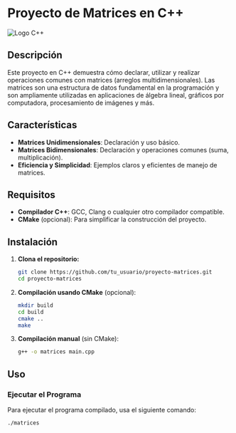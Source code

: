 # Proyecto de Matrices en C++

![Logo C++](https://upload.wikimedia.org/wikipedia/commons/1/18/ISO_C%2B%2B_Logo.svg)

## Descripción

Este proyecto en C++ demuestra cómo declarar, utilizar y realizar operaciones comunes con matrices (arreglos multidimensionales). Las matrices son una estructura de datos fundamental en la programación y son ampliamente utilizadas en aplicaciones de álgebra lineal, gráficos por computadora, procesamiento de imágenes y más.

## Características

- **Matrices Unidimensionales**: Declaración y uso básico.
- **Matrices Bidimensionales**: Declaración y operaciones comunes (suma, multiplicación).
- **Eficiencia y Simplicidad**: Ejemplos claros y eficientes de manejo de matrices.

## Requisitos

- **Compilador C++**: GCC, Clang o cualquier otro compilador compatible.
- **CMake** (opcional): Para simplificar la construcción del proyecto.

## Instalación

1. **Clona el repositorio:**

    ```sh
    git clone https://github.com/tu_usuario/proyecto-matrices.git
    cd proyecto-matrices
    ```

2. **Compilación usando CMake** (opcional):

    ```sh
    mkdir build
    cd build
    cmake ..
    make
    ```

3. **Compilación manual** (sin CMake):

    ```sh
    g++ -o matrices main.cpp
    ```

## Uso

### Ejecutar el Programa

Para ejecutar el programa compilado, usa el siguiente comando:

```sh
./matrices
